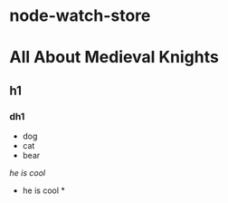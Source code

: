 # node-watch-store


# All About Medieval Knights

## h1
### dh1

* dog
* cat
* bear


*he is cool*
* he is cool *
